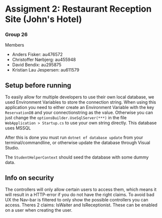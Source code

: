 # Assigment 2: Restaurant Reception Site (John's Hotel)
### Group 26
Members

* Anders Fisker: au476572
* Christoffer Nørbjerg: au455948
* David Bendix: au295875
* Kristian Lau Jespersen: au611579

## Setup before running
To easily allow for multiple developers to use their own local database, we used Environment Variables to store the connection string. When using this application you need to either create an Environment Variable with the key `ReservationDB` and your connectionstring as the value. Otherwise you can just change the `optionsBuilder.UseSqlServer(***)` in the file ` WebApplication > Startup.cs` to use your own string directly. This database uses MSSQL

After this is done you must run `dotnet ef database update` from your terminal/commandline, or otherwise update the database through Visual Studio.

The `StudentHelperContext` should seed the database with some dummy data.

## Info on security
The controllers will only allow certain users to access them, which means it will result in a HTTP-error if you do not have the right claims. To avoid bad UX the Nav-bar is filtered to only show the possible controllers you can access. Theres 2 claims: IsWaiter and IsReceptionist. These can be enabled on a user when creating the user.